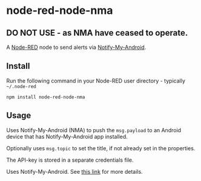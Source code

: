 node-red-node-nma
=================

## DO NOT USE - as NMA have ceased to operate.

A <a href="http://nodered.org" target="_new">Node-RED</a> node to send alerts via <a href="http://www.notifymyandroid.com/" target="_new">Notify-My-Android</a>.

Install
-------

Run the following command in your Node-RED user directory - typically `~/.node-red`

    npm install node-red-node-nma


Usage
-----

Uses Notify-My-Android (NMA) to push the `msg.payload` to an Android device that has Notify-My-Android app installed.

Optionally uses `msg.topic` to set the title, if not already set in the properties.

The API-key is stored in a separate credentials file.

Uses Notify-My-Android. See <a href="http://www.notifymyandroid.com/" target="_new">this link</a> for more details.</p>
